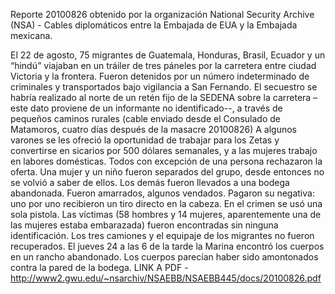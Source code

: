 Reporte 20100826 obtenido por la organización National Security Archive (NSA) - Cables diplomáticos entre la Embajada de EUA y la Embajada mexicana.
 
El 22 de agosto, 75 migrantes de Guatemala, Honduras, Brasil, Ecuador y un “hindú” viajaban en un tráiler de tres páneles por la carretera entre ciudad Victoria y la frontera. Fueron detenidos por un número indeterminado de criminales y transportados bajo vigilancia a San Fernando.
El secuestro se habría realizado al norte de un retén fijo de la SEDENA sobre la carretera –este dato proviene de un informante no identificado--, a través de pequeños caminos rurales (cable enviado desde el Consulado de Matamoros, cuatro días después de la masacre 20100826)
A algunos varones se les ofreció la oportunidad de trabajar para los Zetas y convertirse en sicarios por 500 dólares semanales, y a las mujeres trabajo en labores domésticas. Todos con excepción de una persona rechazaron la oferta.
Una mujer y un niño fueron separados del grupo, desde entonces no se volvió a saber de ellos.
Los demás fueron llevados a una bodega abandonada. Fueron amarrados, algunos vendados. Pagaron su negativa: uno por uno recibieron un tiro directo en la cabeza. En el crimen se usó una sola pistola.
Las víctimas (58 hombres y 14 mujeres, aparentemente una de las mujeres estaba embarazada) fueron encontradas sin ninguna identificación. Los tres camiones y el equipaje de los migrantes no fueron recuperados. 
El jueves 24 a las 6 de la tarde la Marina encontró los cuerpos en un rancho abandonado. Los cuerpos parecían haber sido amontonados contra la pared de la bodega.
LINK A PDF - http://www2.gwu.edu/~nsarchiv/NSAEBB/NSAEBB445/docs/20100826.pdf
